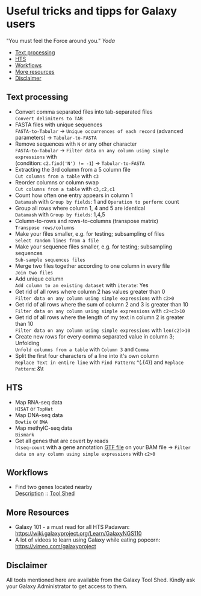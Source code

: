 # Useful tricks and tipps for Galaxy users

"You must feel the Force around you." *Yoda*

- [Text processing](#text-processing)
- [HTS](#hts)
- [Workflows](#workflows)
- [More resources](#more-resources)
- [Disclaimer](#disclaimer)


## Text processing
- Convert comma separated files into tab-separated files<br>
   `Convert delimiters to TAB`
- FASTA files with unique sequences<br>
   `FASTA-to-Tabular` → `Unique occurrences of each record` (advanced parameters) → `Tabular-to-FASTA`
- Remove sequences with `N` or any other character<br>
  `FASTA-to-Tabular` → `Filter data on any column using simple expressions` with <br>(condition: `c2.find('N') != -1`) → `Tabular-to-FASTA`
- Extracting the 3rd column from a 5 column file<br>
  `Cut columns from a table` with `c3`
- Reorder columns or column swap<br>
  `Cut columns from a table` with `c3,c2,c1` 
- Count how often one entry appears in column 1<br>
  `Datamash` with `Group by fields`: 1 and `Operation to perform`: count
- Group all rows where column 1, 4 and 5 are identical<br>
  `Datamash` with `Group by fields`: 1,4,5
- Column-to-rows and rows-to-columns (transpose matrix)<br>
  `Transpose rows/columns`
- Make your files smaller, e.g. for testing; subsampling of files<br>
  `Select random lines from a file`
- Make your sequence files smaller, e.g. for testing; subsampling sequences<br>
  `Sub-sample sequences files`
- Merge two files together according to one column in every file<br>
  `Join two files`
- Add unique column<br>
  `Add column to an existing dataset` with `iterate`: Yes
- Get rid of all rows where column 2 has values greater than 0<br>
  `Filter data on any column using simple expressions` with `c2>0`
- Get rid of all rows where the sum of column 2 and 3 is greater than 10<br>
  `Filter data on any column using simple expressions` with `c2+c3>10`
- Get rid of all rows where the length of my text in column 2 is greater than 10<br>
  `Filter data on any column using simple expressions` with `len(c2)>10`
- Create new rows for every comma separated value in column 3; Unfolding<br>
  `Unfold columns from a table` with `Column 3` and `Comma`
- Split the first four characters of a line into it's own column<br>
  `Replace Text in entire line` with `Find Pattern`: ^(.{4}) and `Replace Pattern`: &\t

## HTS
- Map RNA-seq data<br>
  `HISAT` or `TopHat`
- Map DNA-seq data<br>
  `Bowtie` or `BWA`
- Map methylC-seq data<br>
  `Bismark`
- Get all genes that are covert by reads<br>
  `htseq-count` with a gene annotation [GTF file](http://www.ensembl.org/info/website/upload/gff.html) on your BAM file  → `Filter data on any column using simple expressions` with `c2>0`

## Workflows
- Find two genes located nearby<br>
  [Description](https://github.com/bgruening/galaxytools/tree/master/workflows/ncbi_blast_plus/find_genes_located_nearby) :: [Tool Shed](https://toolshed.g2.bx.psu.edu/view/bgruening/find_genes_located_nearby_workflow)


## More Resources
 - Galaxy 101 - a must read for all HTS Padawan: https://wiki.galaxyproject.org/Learn/GalaxyNGS110
 - A lot of videos to learn using Galaxy while eating popcorn: https://vimeo.com/galaxyproject

## Disclaimer
All tools mentioned here are available from the Galaxy Tool Shed. Kindly ask your Galaxy Administrator to get access to them.

